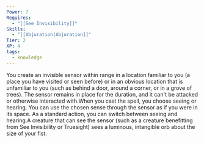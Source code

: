 ```yaml
---
Power: 7
Requires:
  - "[[See Invisibility]]"
Skills:
  - "[[Abjuration|Abjuration]]"
Tier: 2
XP: 4
tags:
  - knowledge
---
```


You create an invisible sensor within range in a location familiar to you (a place you have visited or seen before) or in an obvious location that is unfamiliar to you (such as behind a door, around a corner, or in a grove of trees). The sensor remains in place for the duration, and it can't be attacked or otherwise interacted with.When you cast the spell, you choose seeing or hearing. You can use the chosen sense through the sensor as if you were in its space. As a standard action, you can switch between seeing and hearing.A creature that can see the sensor (such as a creature benefitting from See Invisibility or Truesight) sees a luminous, intangible orb about the size of your fist.